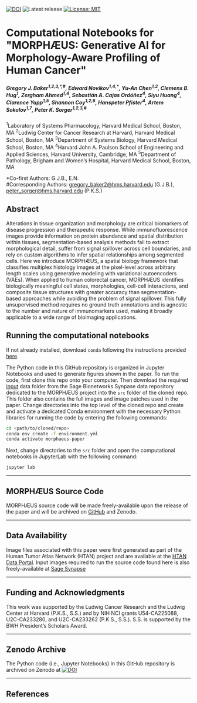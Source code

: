 [![DOI](https://zenodo.org/badge/DOI/10.5281/zenodo.10070212.svg)](https://doi.org/10.5281/zenodo.10070212)
![Latest release](https://img.shields.io/github/v/release/labsyspharm/cylinter-paper)
[![License: MIT](https://img.shields.io/badge/License-MIT-yellow.svg)](https://opensource.org/licenses/MIT)


# Computational Notebooks for "MORPHӔUS: Generative AI for Morphology-Aware Profiling of Human Cancer"

<h5>Gregory J. Baker<sup>1,2,3,*,#</sup>,    
Edward Novikov<sup>1,4,*</sup>,
Yu-An Chen<sup>1,2</sup>,
Clemens B. Hug<sup>1</sup>,
Zergham Ahmed<sup>1,4</sup>, 
Sebastián A. Cajas Ordóñez<sup>4</sup>,
Siyu Huang<sup>4</sup>,
Clarence Yapp<sup>1,5</sup>,
Shannon Coy<sup>1,2,6</sup>,
Hanspeter Pfister<sup>4</sup>,
Artem Sokolov<sup>1,7</sup>,
Peter K. Sorger<sup>1,2,3,#</sup></h5>

<sup>1</sup>Laboratory of Systems Pharmacology, Harvard Medical School, Boston, MA
<sup>2</sup>Ludwig Center for Cancer Research at Harvard, Harvard Medical School, Boston, MA
<sup>3</sup>Department of Systems Biology, Harvard Medical School, Boston, MA
<sup>4</sup>Harvard John A. Paulson School of Engineering and Applied Sciences, Harvard University, Cambridge, MA
<sup>5</sup>Department of Pathology, Brigham and Women’s Hospital, Harvard Medical School, Boston, MA

\*Co-first Authors: G.J.B., E.N.<br>
\#Corresponding Authors: gregory_baker2@hms.harvard.edu (G.J.B.), peter_sorger@hms.harvard.edu (P.K.S.)<br>

<!-- *Nature Cancer (2023). DOI: [10.1038/s43018-023-00576-1](https://doi.org/10.1038/s43018-023-00576-1)* -->

## Abstract

Alterations in tissue organization and morphology are critical biomarkers of disease progression and therapeutic response. While immunofluorescence images provide information on protein abundance and spatial distribution within tissues, segmentation-based analysis methods fail to extract morphological detail, suffer from signal spillover across cell boundaries, and rely on custom algorithms to infer spatial relationships among segmented cells. Here we introduce MORPHӔUS, a spatial biology framework that classifies multiplex histology images at the pixel-level across arbitrary length scales using generative modeling with variational autoencoders (VAEs). When applied to human colorectal cancer, MORPHӔUS identifies biologically meaningful cell states, morphologies, cell-cell interactions, and composite tissue structures with greater accuracy than segmentation-based approaches while avoiding the problem of signal spillover. This fully unsupervised method requires no ground truth annotations and is agnostic to the number and nature of immunomarkers used, making it broadly applicable to a wide range of bioimaging applications.

<!-- [Click to read preprint](https://doi.org/10.1101/2023.11.01.565120) [[1]](#1) -->

## Running the computational notebooks
If not already installed, download `conda` following the instructions provided [here](https://docs.anaconda.com/miniconda/). 

The Python code in this GitHub repository is organized in Jupyter Notebooks and used to generate figures shown in the paper. To run the code, first clone this repo onto your computer. Then download the required [input](https://www.synapse.org/#!Synapse:syn24193163/files/) data folder from the Sage Bionetworks Synpase data repository dedicated to the MORPHӔUS project into the `src` folder of the cloned repo. This folder also contains the full images and image patches used in the paper. Change directories into the top level of the cloned repo and create and activate a dedicated Conda environment with the necessary Python libraries for running the code by entering the following commands:

```bash
cd <path/to/cloned/repo>
conda env create -f environment.yml
conda activate morphaeus-paper

```

Next, change directories to the `src` folder and open the computational notebooks in JupyterLab with the following command:
```bash
jupyter lab

```

---


## MORPHӔUS Source Code

MORPHӔUS source code will be made freely-available upon the release of the paper and will be archived on [GitHub](https://github.com/labsyspharm/vae) and Zenodo.

---


## Data Availability

Image files associated with this paper were first generated as part of the Human Tumor Atlas Network (HTAN) project and are available at the [HTAN Data Portal](https://data.humantumoratlas.org). Input images required to run the source code found here is also freely-available at [Sage Synapse](https://www.synapse.org/#!Synapse:syn53216852/files/)


---


## Funding and Acknowledgments

This work was supported by the Ludwig Cancer Research and the Ludwig Center at Harvard (P.K.S., S.S.) and by NIH NCI grants U54-CA225088, U2C-CA233280, and U2C-CA233262 (P.K.S., S.S.). S.S. is supported by the BWH President’s Scholars Award.

---

## Zenodo Archive

The Python code (i.e., Jupyter Notebooks) in this GitHub repository is archived on Zenodo at [![DOI](https://zenodo.org/badge/DOI/10.5281/zenodo.10070212.svg)](https://doi.org/10.5281/zenodo.10070212)

---


## References

<!-- <a id="1">[1]</a>
Baker GJ. et al. Quality Control for Single Cell Analysis of High-plex Tissue Profiles using CyLinter. **bioRxiv** (2023) https://doi.org/10.1101/2023.11.01.565120 -->


